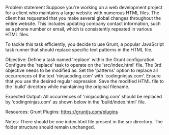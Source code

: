 Problem statement
Suppose you're working on a web development project for a client who maintains a large website with numerous HTML files. The client has requested that you make several global changes throughout the entire website. This includes updating company contact information, such as a phone number or email, which is consistently repeated in various HTML files.

To tackle this task efficiently, you decide to use Grunt, a popular JavaScript task runner that should replace specific text patterns in the HTML file.

Objective:
Define a task named 'replace' within the Grunt configuration.
Configure the 'replace' task to operate on the 'src/index.html' file.
The 3rd objective needs to be modified as:
Set the 'patterns' option to replace all occurrences of the text 'ninjacoding.com' with 'codingninjas.com'. Ensure that you use the desired regular expression.
Save the modified HTML file to the 'build' directory while maintaining the original filename.

Expected Output:
All occurrences of 'ninjacoding.com' should be replaced by 'codingninjas.com' as shown below in the 'build/index.html' file.

Resources:
Grunt Plugins: https://gruntjs.com/plugins

Notes:
There should be one index.html file present in the src directory.
The folder structure should remain unchanged.
